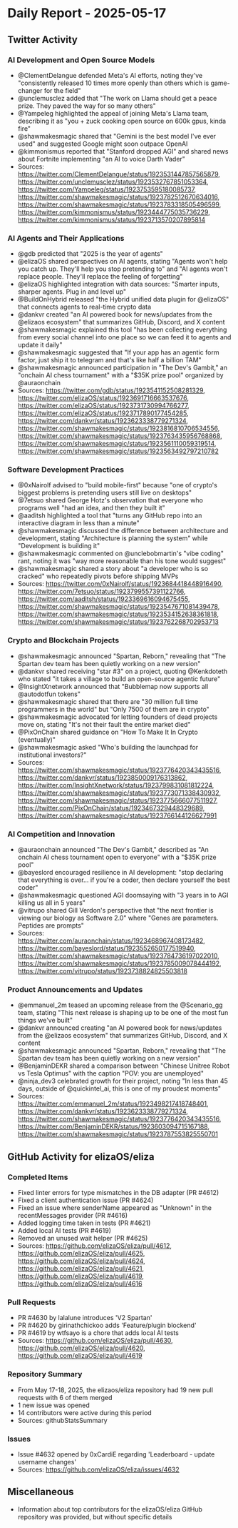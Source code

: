 # Daily Report - 2025-05-17

## Twitter Activity

### AI Development and Open Source Models
- @ClementDelangue defended Meta's AI efforts, noting they've "consistently released 10 times more openly than others which is game-changer for the field"
- @unclemusclez added that "The work on Llama should get a peace prize. They paved the way for so many others"
- @Yampeleg highlighted the appeal of joining Meta's Llama team, describing it as "you + zuck cooking open source on 600k gpus, kinda fire"
- @shawmakesmagic shared that "Gemini is the best model I've ever used" and suggested Google might soon outpace OpenAI
- @kimmonismus reported that "Stanford dropped AGI" and shared news about Fortnite implementing "an AI to voice Darth Vader"
- Sources: https://twitter.com/ClementDelangue/status/1923531447857565879, https://twitter.com/unclemusclez/status/1923532767851053364, https://twitter.com/Yampeleg/status/1923753595180085737, https://twitter.com/shawmakesmagic/status/1923782512670634016, https://twitter.com/shawmakesmagic/status/1923783318505496599, https://twitter.com/kimmonismus/status/1923444775035736229, https://twitter.com/kimmonismus/status/1923713570207895814

### AI Agents and Their Applications
- @gdb predicted that "2025 is the year of agents"
- @elizaOS shared perspectives on AI agents, stating "Agents won't help you catch up. They'll help you stop pretending to" and "AI agents won't replace people. They'll replace the feeling of forgetting"
- @elizaOS highlighted integration with data sources: "Smarter inputs, sharper agents. Plug in and level up"
- @BuildOnHybrid released "the Hybrid unified data plugin for @elizaOS" that connects agents to real-time crypto data
- @dankvr created "an AI powered book for news/updates from the @elizaos ecosystem" that summarizes GitHub, Discord, and X content
- @shawmakesmagic explained this tool "has been collecting everything from every social channel into one place so we can feed it to agents and update it daily"
- @shawmakesmagic suggested that "If your app has an agentic form factor, just ship it to telegram and that's like half a billion TAM"
- @shawmakesmagic announced participation in "The Dev's Gambit," an "onchain AI chess tournament" with a "$35K prize pool" organized by @auraonchain
- Sources: https://twitter.com/gdb/status/1923541152508281329, https://twitter.com/elizaOS/status/1923691716663537676, https://twitter.com/elizaOS/status/1923731730994766277, https://twitter.com/elizaOS/status/1923717890177454285, https://twitter.com/dankvr/status/1923623338779271324, https://twitter.com/shawmakesmagic/status/1923816810706534556, https://twitter.com/shawmakesmagic/status/1923763435956768868, https://twitter.com/shawmakesmagic/status/1923561110059319514, https://twitter.com/shawmakesmagic/status/1923563492797210782

### Software Development Practices
- @0xNairolf advised to "build mobile-first" because "one of crypto's biggest problems is pretending users still live on desktops"
- @7etsuo shared George Hotz's observation that everyone who programs well "had an idea, and then they built it"
- @aaditsh highlighted a tool that "turns any GitHub repo into an interactive diagram in less than a minute"
- @shawmakesmagic discussed the difference between architecture and development, stating "Architecture is planning the system" while "Development is building it"
- @shawmakesmagic commented on @unclebobmartin's "vibe coding" rant, noting it was "way more reasonable than his tone would suggest"
- @shawmakesmagic shared a story about "a developer who is so cracked" who repeatedly pivots before shipping MVPs
- Sources: https://twitter.com/0xNairolf/status/1923684418448916490, https://twitter.com/7etsuo/status/1923799557391122766, https://twitter.com/aaditsh/status/1923369616094675455, https://twitter.com/shawmakesmagic/status/1923547671081439478, https://twitter.com/shawmakesmagic/status/1923534152638361818, https://twitter.com/shawmakesmagic/status/1923762268702953713

### Crypto and Blockchain Projects
- @shawmakesmagic announced "Spartan, Reborn," revealing that "The Spartan dev team has been quietly working on a new version"
- @dankvr shared receiving "star #3" on a project, quoting @Kenkdoteth who stated "it takes a village to build an open-source agentic future"
- @InsightXnetwork announced that "Bubblemap now supports all @autodotfun tokens"
- @shawmakesmagic shared that there are "30 million full time programmers in the world" but "Only 7500 of them are in crypto"
- @shawmakesmagic advocated for letting founders of dead projects move on, stating "It's not their fault the entire market died"
- @PixOnChain shared guidance on "How To Make It In Crypto (eventually)"
- @shawmakesmagic asked "Who's building the launchpad for institutional investors?"
- Sources: https://twitter.com/shawmakesmagic/status/1923776420343435516, https://twitter.com/dankvr/status/1923850009176313862, https://twitter.com/InsightXnetwork/status/1923799831081812224, https://twitter.com/shawmakesmagic/status/1923773071338430932, https://twitter.com/shawmakesmagic/status/1923775666077511927, https://twitter.com/PixOnChain/status/1923467329448329689, https://twitter.com/shawmakesmagic/status/1923766144126627991

### AI Competition and Innovation
- @auraonchain announced "The Dev's Gambit," described as "An onchain AI chess tournament open to everyone" with a "$35K prize pool"
- @bayeslord encouraged resilience in AI development: "stop declaring that everything is over... if you're a coder, then declare yourself the best coder"
- @shawmakesmagic questioned AGI doomsaying with "3 years in to AGI killing us all in 5 years"
- @vitrupo shared Gill Verdon's perspective that "the next frontier is viewing our biology as Software 2.0" where "Genes are parameters. Peptides are prompts"
- Sources: https://twitter.com/auraonchain/status/1923468967408173482, https://twitter.com/bayeslord/status/1923552650177519940, https://twitter.com/shawmakesmagic/status/1923784736197022010, https://twitter.com/shawmakesmagic/status/1923785009078444192, https://twitter.com/vitrupo/status/1923738824825503818

### Product Announcements and Updates
- @emmanuel_2m teased an upcoming release from the @Scenario_gg team, stating "This next release is shaping up to be one of the most fun things we've built"
- @dankvr announced creating "an AI powered book for news/updates from the @elizaos ecosystem" that summarizes GitHub, Discord, and X content
- @shawmakesmagic announced "Spartan, Reborn," revealing that "The Spartan dev team has been quietly working on a new version"
- @BenjaminDEKR shared a comparison between "Chinese Unitree Robot vs Tesla Optimus" with the caption "POV: you are unemployed"
- @ninja_dev3 celebrated growth for their project, noting "In less than 45 days, outside of @quickintel_ai, this is one of my proudest moments"
- Sources: https://twitter.com/emmanuel_2m/status/1923498217418748401, https://twitter.com/dankvr/status/1923623338779271324, https://twitter.com/shawmakesmagic/status/1923776420343435516, https://twitter.com/BenjaminDEKR/status/1923603094715167188, https://twitter.com/shawmakesmagic/status/1923787553825550701

## GitHub Activity for elizaOS/eliza

### Completed Items
- Fixed linter errors for type mismatches in the DB adapter (PR #4612)
- Fixed a client authentication issue (PR #4624)
- Fixed an issue where senderName appeared as "Unknown" in the recentMessages provider (PR #4616)
- Added logging time taken in tests (PR #4621)
- Added local AI tests (PR #4619)
- Removed an unused wait helper (PR #4625)
- Sources: https://github.com/elizaOS/eliza/pull/4612, https://github.com/elizaOS/eliza/pull/4625, https://github.com/elizaOS/eliza/pull/4624, https://github.com/elizaOS/eliza/pull/4621, https://github.com/elizaOS/eliza/pull/4619, https://github.com/elizaOS/eliza/pull/4616

### Pull Requests
- PR #4630 by lalalune introduces 'V2 Spartan'
- PR #4620 by girinathchickoo adds 'Feature/plugin blockend'
- PR #4619 by wtfsayo is a chore that adds local AI tests
- Sources: https://github.com/elizaOS/eliza/pull/4630, https://github.com/elizaOS/eliza/pull/4620, https://github.com/elizaOS/eliza/pull/4619

### Repository Summary
- From May 17-18, 2025, the elizaos/eliza repository had 19 new pull requests with 6 of them merged
- 1 new issue was opened
- 14 contributors were active during this period
- Sources: githubStatsSummary

### Issues
- Issue #4632 opened by 0xCardiE regarding 'Leaderboard - update username changes'
- Sources: https://github.com/elizaOS/eliza/issues/4632

## Miscellaneous
- Information about top contributors for the elizaOS/eliza GitHub repository was provided, but without specific details